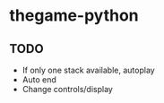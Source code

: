 # thegame-python

## TODO

- If only one stack available, autoplay
- Auto end
- Change controls/display
